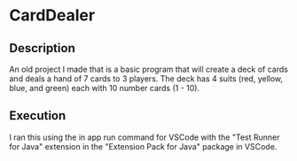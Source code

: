 # CardDealer

## Description

An old project I made that is a basic program that will create a deck of cards and deals a hand of 7 cards to 3 players.
The deck has 4 suits (red, yellow, blue, and green) each with 10 number cards (1 - 10).

## Execution

I ran this using the in app run command for VSCode with the "Test Runner for Java" extension in the "Extension Pack for Java" package in VSCode.